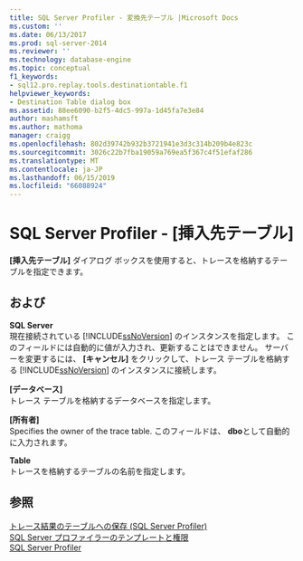 ```yaml
---
title: SQL Server Profiler - 変換先テーブル |Microsoft Docs
ms.custom: ''
ms.date: 06/13/2017
ms.prod: sql-server-2014
ms.reviewer: ''
ms.technology: database-engine
ms.topic: conceptual
f1_keywords:
- sql12.pro.replay.tools.destinationtable.f1
helpviewer_keywords:
- Destination Table dialog box
ms.assetid: 88ee6090-b2f5-4dc5-997a-1d45fa7e3e84
author: mashamsft
ms.author: mathoma
manager: craigg
ms.openlocfilehash: 802d39742b932b3721941e3d3c314b209b4e823c
ms.sourcegitcommit: 3026c22b7fba19059a769ea5f367c4f51efaf286
ms.translationtype: MT
ms.contentlocale: ja-JP
ms.lasthandoff: 06/15/2019
ms.locfileid: "66088924"
---
```

# <a name="sql-server-profiler---destination-table"></a>SQL Server Profiler - [挿入先テーブル]
  **[挿入先テーブル]** ダイアログ ボックスを使用すると、トレースを格納するテーブルを指定できます。  
  
## <a name="options"></a>および  
 **SQL Server**  
 現在接続されている [!INCLUDE[ssNoVersion](../includes/ssnoversion-md.md)] のインスタンスを指定します。 このフィールドには自動的に値が入力され、更新することはできません。 サーバーを変更するには、 **[キャンセル]** をクリックして、トレース テーブルを格納する [!INCLUDE[ssNoVersion](../includes/ssnoversion-md.md)] のインスタンスに接続します。  
  
 **[データベース]**  
 トレース テーブルを格納するデータベースを指定します。  
  
 **[所有者]**  
 Specifies the owner of the trace table. このフィールドは、 **dbo**として自動的に入力されます。  
  
 **Table**  
 トレースを格納するテーブルの名前を指定します。  
  
## <a name="see-also"></a>参照  
 [トレース結果のテーブルへの保存 &#40;SQL Server Profiler&#41;](../tools/sql-server-profiler/save-trace-results-to-a-table-sql-server-profiler.md)   
 [SQL Server プロファイラーのテンプレートと権限](../tools/sql-server-profiler/sql-server-profiler-templates-and-permissions.md)   
 [SQL Server Profiler](../tools/sql-server-profiler/sql-server-profiler.md)  
  
  
